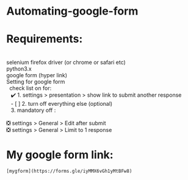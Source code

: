 # Automating-google-form

# Requirements: 
  </br>
  selenium firefox driver (or chrome or safari etc) </br>
  python3.x </br>
  google form (hyper link) </br>
  Setting for google form </br>
  &nbsp check list on for: </br>
     &nbsp;&nbsp; ✔️ 1. settings > presentation > show link to submit another response </br>
     &nbsp;&nbsp; - [ ]  2. turn off everything else (optional) </br>
     &nbsp;&nbsp;  3. mandatory off : </br></br>
       ❎ settings > General > Edit after submit </br>
       ❎ settings > General > Limit to 1 response </br>
       
  # My google form link:
  
    [mygform](https://forms.gle/iyMMX6vGh1yMtBFw8)
      
